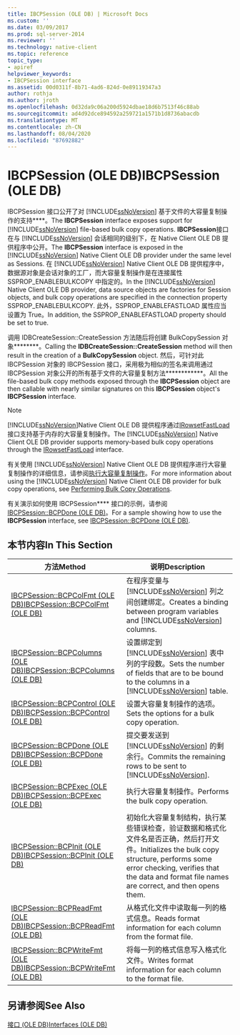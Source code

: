 ```yaml
---
title: IBCPSession (OLE DB) | Microsoft Docs
ms.custom: ''
ms.date: 03/09/2017
ms.prod: sql-server-2014
ms.reviewer: ''
ms.technology: native-client
ms.topic: reference
topic_type:
- apiref
helpviewer_keywords:
- IBCPSession interface
ms.assetid: 00d0311f-8b71-4ad6-824d-0e89119347a3
author: rothja
ms.author: jroth
ms.openlocfilehash: 0d32da9c06a200d5924dbae18d6b7513f46c88ab
ms.sourcegitcommit: ad4d92dce894592a259721a1571b1d8736abacdb
ms.translationtype: MT
ms.contentlocale: zh-CN
ms.lasthandoff: 08/04/2020
ms.locfileid: "87692882"
---
```

# <a name="ibcpsession-ole-db"></a><span data-ttu-id="4cea1-102">IBCPSession (OLE DB)</span><span class="sxs-lookup"><span data-stu-id="4cea1-102">IBCPSession (OLE DB)</span></span>
  <span data-ttu-id="4cea1-103">IBCPSession 接口公开了对 [!INCLUDE[ssNoVersion](../../includes/ssnoversion-md.md)] 基于文件的大容量复制操作的支持\*\*\*\*。</span><span class="sxs-lookup"><span data-stu-id="4cea1-103">The **IBCPSession** interface exposes support for [!INCLUDE[ssNoVersion](../../includes/ssnoversion-md.md)] file-based bulk copy operations.</span></span> <span data-ttu-id="4cea1-104">**IBCPSession**接口在与 [!INCLUDE[ssNoVersion](../../includes/ssnoversion-md.md)] 会话相同的级别下，在 Native Client OLE DB 提供程序中公开。</span><span class="sxs-lookup"><span data-stu-id="4cea1-104">The **IBCPSession** interface is exposed in the [!INCLUDE[ssNoVersion](../../includes/ssnoversion-md.md)] Native Client OLE DB provider under the same level as Sessions.</span></span> <span data-ttu-id="4cea1-105">在 [!INCLUDE[ssNoVersion](../../includes/ssnoversion-md.md)] Native Client OLE DB 提供程序中，数据源对象是会话对象的工厂，而大容量复制操作是在连接属性 SSPROP_ENABLEBULKCOPY 中指定的。</span><span class="sxs-lookup"><span data-stu-id="4cea1-105">In the [!INCLUDE[ssNoVersion](../../includes/ssnoversion-md.md)] Native Client OLE DB provider, data source objects are factories for Session objects, and bulk copy operations are specified in the connection property SSPROP_ENABLEBULKCOPY.</span></span> <span data-ttu-id="4cea1-106">此外，SSPROP_ENABLEFASTLOAD 属性应当设置为 True。</span><span class="sxs-lookup"><span data-stu-id="4cea1-106">In addition, the SSPROP_ENABLEFASTLOAD property should be set to true.</span></span>  
  
 <span data-ttu-id="4cea1-107">调用 IDBCreateSession::CreateSession 方法随后将创建 BulkCopySession 对象\*\*\*\*\*\*\*\*。</span><span class="sxs-lookup"><span data-stu-id="4cea1-107">Calling the **IDBCreateSession::CreateSession** method will then result in the creation of a **BulkCopySession** object.</span></span> <span data-ttu-id="4cea1-108">然后，可针对此 IBCPSession 对象的 IBCPSession 接口，采用极为相似的签名来调用通过 IBCPSession 对象公开的所有基于文件的大容量复制方法\*\*\*\*\*\*\*\*\*\*\*\*。</span><span class="sxs-lookup"><span data-stu-id="4cea1-108">All the file-based bulk copy methods exposed through the **IBCPSession** object are then callable with nearly similar signatures on this **IBCPSession** object's **IBCPSession** interface.</span></span>  
  
> [!NOTE]  
>  <span data-ttu-id="4cea1-109">[!INCLUDE[ssNoVersion](../../includes/ssnoversion-md.md)]Native Client OLE DB 提供程序通过[IRowsetFastLoad](irowsetfastload-ole-db.md)接口支持基于内存的大容量复制操作。</span><span class="sxs-lookup"><span data-stu-id="4cea1-109">The [!INCLUDE[ssNoVersion](../../includes/ssnoversion-md.md)] Native Client OLE DB provider supports memory-based bulk copy operations through the [IRowsetFastLoad](irowsetfastload-ole-db.md) interface.</span></span>  
  
 <span data-ttu-id="4cea1-110">有关使用 [!INCLUDE[ssNoVersion](../../includes/ssnoversion-md.md)] Native Client OLE DB 提供程序进行大容量复制操作的详细信息，请参阅[执行大容量复制操作](../native-client/features/performing-bulk-copy-operations.md)。</span><span class="sxs-lookup"><span data-stu-id="4cea1-110">For more information about using the [!INCLUDE[ssNoVersion](../../includes/ssnoversion-md.md)] Native Client OLE DB provider for bulk copy operations, see [Performing Bulk Copy Operations](../native-client/features/performing-bulk-copy-operations.md).</span></span>  
  
 <span data-ttu-id="4cea1-111">有关演示如何使用 IBCPSession\*\*\*\* 接口的示例，请参阅 [IBCPSession::BCPDone (OLE DB)](ibcpsession-bcpdone-ole-db.md)。</span><span class="sxs-lookup"><span data-stu-id="4cea1-111">For a sample showing how to use the **IBCPSession** interface, see [IBCPSession::BCPDone &#40;OLE DB&#41;](ibcpsession-bcpdone-ole-db.md).</span></span>  
  
## <a name="in-this-section"></a><span data-ttu-id="4cea1-112">本节内容</span><span class="sxs-lookup"><span data-stu-id="4cea1-112">In This Section</span></span>  
  
|<span data-ttu-id="4cea1-113">方法</span><span class="sxs-lookup"><span data-stu-id="4cea1-113">Method</span></span>|<span data-ttu-id="4cea1-114">说明</span><span class="sxs-lookup"><span data-stu-id="4cea1-114">Description</span></span>|  
|------------|-----------------|  
|[<span data-ttu-id="4cea1-115">IBCPSession::BCPColFmt &#40;OLE DB&#41;</span><span class="sxs-lookup"><span data-stu-id="4cea1-115">IBCPSession::BCPColFmt &#40;OLE DB&#41;</span></span>](ibcpsession-bcpcolfmt-ole-db.md)|<span data-ttu-id="4cea1-116">在程序变量与 [!INCLUDE[ssNoVersion](../../includes/ssnoversion-md.md)] 列之间创建绑定。</span><span class="sxs-lookup"><span data-stu-id="4cea1-116">Creates a binding between program variables and [!INCLUDE[ssNoVersion](../../includes/ssnoversion-md.md)] columns.</span></span>|  
|[<span data-ttu-id="4cea1-117">IBCPSession::BCPColumns &#40;OLE DB&#41;</span><span class="sxs-lookup"><span data-stu-id="4cea1-117">IBCPSession::BCPColumns &#40;OLE DB&#41;</span></span>](ibcpsession-bcpcolumns-ole-db.md)|<span data-ttu-id="4cea1-118">设置绑定到 [!INCLUDE[ssNoVersion](../../includes/ssnoversion-md.md)] 表中列的字段数。</span><span class="sxs-lookup"><span data-stu-id="4cea1-118">Sets the number of fields that are to be bound to the columns in a [!INCLUDE[ssNoVersion](../../includes/ssnoversion-md.md)] table.</span></span>|  
|[<span data-ttu-id="4cea1-119">IBCPSession::BCPControl &#40;OLE DB&#41;</span><span class="sxs-lookup"><span data-stu-id="4cea1-119">IBCPSession::BCPControl &#40;OLE DB&#41;</span></span>](ibcpsession-bcpcontrol-ole-db.md)|<span data-ttu-id="4cea1-120">设置大容量复制操作的选项。</span><span class="sxs-lookup"><span data-stu-id="4cea1-120">Sets the options for a bulk copy operation.</span></span>|  
|[<span data-ttu-id="4cea1-121">IBCPSession::BCPDone &#40;OLE DB&#41;</span><span class="sxs-lookup"><span data-stu-id="4cea1-121">IBCPSession::BCPDone &#40;OLE DB&#41;</span></span>](ibcpsession-bcpdone-ole-db.md)|<span data-ttu-id="4cea1-122">提交要发送到 [!INCLUDE[ssNoVersion](../../includes/ssnoversion-md.md)] 的剩余行。</span><span class="sxs-lookup"><span data-stu-id="4cea1-122">Commits the remaining rows to be sent to [!INCLUDE[ssNoVersion](../../includes/ssnoversion-md.md)].</span></span>|  
|[<span data-ttu-id="4cea1-123">IBCPSession::BCPExec &#40;OLE DB&#41;</span><span class="sxs-lookup"><span data-stu-id="4cea1-123">IBCPSession::BCPExec &#40;OLE DB&#41;</span></span>](ibcpsession-bcpexec-ole-db.md)|<span data-ttu-id="4cea1-124">执行大容量复制操作。</span><span class="sxs-lookup"><span data-stu-id="4cea1-124">Performs the bulk copy operation.</span></span>|  
|[<span data-ttu-id="4cea1-125">IBCPSession::BCPInit &#40;OLE DB&#41;</span><span class="sxs-lookup"><span data-stu-id="4cea1-125">IBCPSession::BCPInit &#40;OLE DB&#41;</span></span>](ibcpsession-bcpinit-ole-db.md)|<span data-ttu-id="4cea1-126">初始化大容量复制结构，执行某些错误检查，验证数据和格式化文件名是否正确，然后打开文件。</span><span class="sxs-lookup"><span data-stu-id="4cea1-126">Initializes the bulk copy structure, performs some error checking, verifies that the data and format file names are correct, and then opens them.</span></span>|  
|[<span data-ttu-id="4cea1-127">IBCPSession::BCPReadFmt &#40;OLE DB&#41;</span><span class="sxs-lookup"><span data-stu-id="4cea1-127">IBCPSession::BCPReadFmt &#40;OLE DB&#41;</span></span>](ibcpsession-bcpreadfmt-ole-db.md)|<span data-ttu-id="4cea1-128">从格式化文件中读取每一列的格式信息。</span><span class="sxs-lookup"><span data-stu-id="4cea1-128">Reads format information for each column from the format file.</span></span>|  
|[<span data-ttu-id="4cea1-129">IBCPSession::BCPWriteFmt &#40;OLE DB&#41;</span><span class="sxs-lookup"><span data-stu-id="4cea1-129">IBCPSession::BCPWriteFmt &#40;OLE DB&#41;</span></span>](ibcpsession-bcpwritefmt-ole-db.md)|<span data-ttu-id="4cea1-130">将每一列的格式信息写入格式化文件。</span><span class="sxs-lookup"><span data-stu-id="4cea1-130">Writes format information for each column to the format file.</span></span>|  
  
## <a name="see-also"></a><span data-ttu-id="4cea1-131">另请参阅</span><span class="sxs-lookup"><span data-stu-id="4cea1-131">See Also</span></span>  
 [<span data-ttu-id="4cea1-132">接口 &#40;OLE DB&#41;</span><span class="sxs-lookup"><span data-stu-id="4cea1-132">Interfaces &#40;OLE DB&#41;</span></span>](../../database-engine/dev-guide/interfaces-ole-db.md)  
  
  
